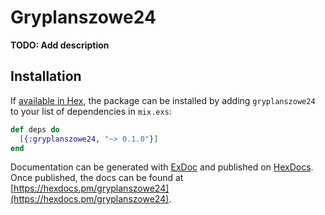 # Gryplanszowe24

**TODO: Add description**

## Installation

If [available in Hex](https://hex.pm/docs/publish), the package can be installed
by adding `gryplanszowe24` to your list of dependencies in `mix.exs`:

```elixir
def deps do
  [{:gryplanszowe24, "~> 0.1.0"}]
end
```

Documentation can be generated with [ExDoc](https://github.com/elixir-lang/ex_doc)
and published on [HexDocs](https://hexdocs.pm). Once published, the docs can
be found at [https://hexdocs.pm/gryplanszowe24](https://hexdocs.pm/gryplanszowe24).
